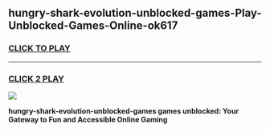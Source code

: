 
## hungry-shark-evolution-unblocked-games-Play-Unblocked-Games-Online-ok617
<h3>
<a href="https://premium76.site?title=hungry-shark-evolution-unblocked-games&ref=25A">CLICK TO PLAY</a></h3>
<hr>

<h3>
<a href="https://premium76.site?title=hungry-shark-evolution-unblocked-games&ref=25A">CLICK 2 PLAY</a>
  
</h3>

<a href="https://premium76.site?title=hungry-shark-evolution-unblocked-games&ref=25A"><img src="https://clearcache.store/games.png"></a>


**hungry-shark-evolution-unblocked-games games unblocked: Your Gateway to Fun and Accessible Online Gaming**
